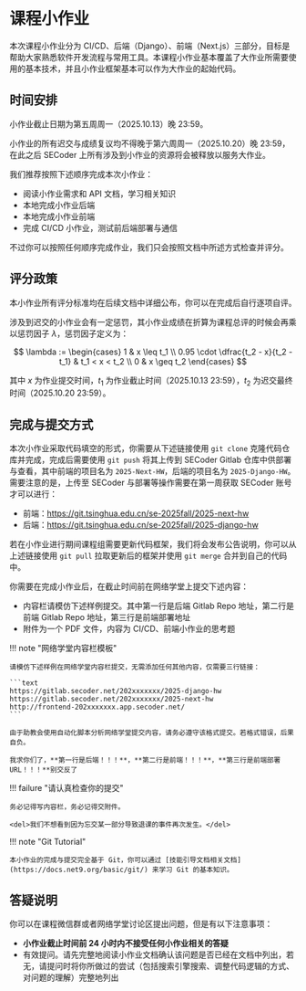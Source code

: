 # 课程小作业

本次课程小作业分为 CI/CD、后端（Django）、前端（Next.js）三部分，目标是帮助大家熟悉软件开发流程与常用工具。本课程小作业基本覆盖了大作业所需要使用的基本技术，并且小作业框架基本可以作为大作业的起始代码。

## 时间安排

小作业截止日期为第五周周一（2025.10.13）晚 23:59。

小作业的所有迟交与成绩复议均不得晚于第六周周一（2025.10.20）晚 23:59，在此之后 SECoder 上所有涉及到小作业的资源将会被释放以服务大作业。

我们推荐按照下述顺序完成本次小作业：

- 阅读小作业需求和 API 文档，学习相关知识
- 本地完成小作业后端
- 本地完成小作业前端
- 完成 CI/CD 小作业，测试前后端部署与通信

不过你可以按照任何顺序完成作业，我们只会按照文档中所述方式检查并评分。

## 评分政策

本小作业所有评分标准均在后续文档中详细公布，你可以在完成后自行逐项自评。

涉及到迟交的小作业会有一定惩罚，其小作业成绩在折算为课程总评的时候会再乘以惩罚因子 $\lambda$，惩罚因子定义为：

$$
\lambda := \begin{cases}
1 & x \leq t_1 \\
0.95 \cdot \dfrac{t_2 - x}{t_2 - t_1} & t_1 < x < t_2 \\
0 & x \geq t_2
\end{cases}
$$

其中 $x$ 为作业提交时间，$t_1$ 为作业截止时间（2025.10.13 23:59），$t_2$ 为迟交最终时间（2025.10.20 23:59）。

## 完成与提交方式

本次小作业采取代码填空的形式，你需要从下述链接使用 `git clone` 克隆代码仓库并完成，完成后需要使用 `git push` 将其上传到 SECoder Gitlab 仓库中供部署与查看，其中前端的项目名为 `2025-Next-HW`，后端的项目名为 `2025-Django-HW`。需要注意的是，上传至 SECoder 与部署等操作需要在第一周获取 SECoder 账号才可以进行：

- 前端：https://git.tsinghua.edu.cn/se-2025fall/2025-next-hw
- 后端：https://git.tsinghua.edu.cn/se-2025fall/2025-django-hw

若在小作业进行期间课程组需要更新代码框架，我们将会发布公告说明，你可以从上述链接使用 `git pull` 拉取更新后的框架并使用 `git merge` 合并到自己的代码中。

你需要在完成小作业后，在截止时间前在网络学堂上提交下述内容：

- 内容栏请模仿下述样例提交。其中第一行是后端 Gitlab Repo 地址，第二行是前端 Gitlab Repo 地址，第三行是前端部署地址
- 附件为一个 PDF 文件，内容为 CI/CD、前端小作业的思考题

!!! note "网络学堂内容栏模板"

    请模仿下述样例在网络学堂内容栏提交，无需添加任何其他内容，仅需要三行链接：

    ```text
    https://gitlab.secoder.net/202xxxxxxx/2025-django-hw
    https://gitlab.secoder.net/202xxxxxxx/2025-next-hw
    http://frontend-202xxxxxxx.app.secoder.net/
    ```

    由于助教会使用自动化脚本分析网络学堂提交内容，请务必遵守该格式提交。若格式错误，后果自负。

    我求你们了，**第一行是后端！！！**，**第二行是前端！！！**，**第三行是前端部署 URL！！！**别交反了

!!! failure "请认真检查你的提交"

    务必记得写内容栏，务必记得交附件。

    <del>我们不想看到因为忘交某一部分导致退课的事件再次发生。</del>

!!! note "Git Tutorial"

    本小作业的完成与提交完全基于 Git，你可以通过 [技能引导文档相关文档](https://docs.net9.org/basic/git/) 来学习 Git 的基本知识。

## 答疑说明

你可以在课程微信群或者网络学堂讨论区提出问题，但是有以下注意事项：

- **小作业截止时间前 24 小时内不接受任何小作业相关的答疑**
- 有效提问。请先完整地阅读小作业文档确认该问题是否已经在文档中列出，若无，请提问时将你所做过的尝试（包括搜索引擎搜索、调整代码逻辑的方式、对问题的理解）完整地列出